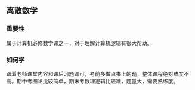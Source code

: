 ## 离散数学

### 重要性

属于计算机必修数学课之一，对于理解计算机逻辑有很大帮助。


### 如何学

跟着老师课堂内容和课后习题即可，考前多做点书上的题，整体课程绝对难度不高。期中考图论比较简单，期末考数理逻辑比较难，题量大，需要熟练度。